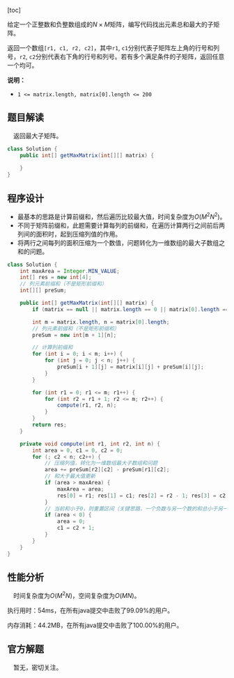 [toc]

给定一个正整数和负整数组成的$N \times M$矩阵，编写代码找出元素总和最大的子矩阵。

返回一个数组`[r1, c1, r2, c2]`，其中`r1`, `c1`分别代表子矩阵左上角的行号和列号，`r2`, `c2`分别代表右下角的行号和列号。若有多个满足条件的子矩阵，返回任意一个均可。



**说明：**

- `1 <= matrix.length, matrix[0].length <= 200`



## 题目解读

&emsp;返回最大子矩阵。

```java
class Solution {
    public int[] getMaxMatrix(int[][] matrix) {
        
    }
}       
```

## 程序设计

* 最基本的思路是计算前缀和，然后遍历比较最大值，时间复杂度为$O(M^2N^2)$。
* 不同于矩阵前缀和，此题需要计算每列的前缀和，在遍历计算两行之间前后两列间的面积时，起到压缩列值的作用。
* 将两行之间每列的面积压缩为一个数值，问题转化为一维数组的最大子数组之和的问题。

```java
class Solution {
    int maxArea = Integer.MIN_VALUE;
    int[] res = new int[4];
    // 列元素前缀和（不是矩形前缀和）
    int[][] preSum;

    public int[] getMaxMatrix(int[][] matrix) {
        if (matrix == null || matrix.length == 0 || matrix[0].length == 0) throw new IllegalArgumentException("invalid param");

        int m = matrix.length, n = matrix[0].length;
        // 列元素前缀和（不是矩形前缀和）
        preSum = new int[m + 1][n];

        // 计算列前缀和
        for (int i = 0; i < m; i++) {
            for (int j = 0; j < n; j++) {
                preSum[i + 1][j] = matrix[i][j] + preSum[i][j];
            }
        }

        for (int r1 = 0; r1 <= m; r1++) {
            for (int r2 = r1 + 1; r2 <= m; r2++) {
                compute(r1, r2, n);
            }
        }
        return res;
    }

    private void compute(int r1, int r2, int n) {
        int area = 0, c1 = 0, c2 = 0;
        for (; c2 < n; c2++) {
            // 压缩列值，转化为一维数组最大子数组和问题
            area += preSum[r2][c2] - preSum[r1][c2];
            // 和大于最大值更新
            if (area > maxArea) {
                maxArea = area;
                res[0] = r1; res[1] = c1; res[2] = r2 - 1; res[3] = c2;
            }
            // 当前和小于0，则重置区间（关键思路，一个负数与另一个数的和总小于另一个数）
            if (area < 0) {
                area = 0;
                c1 = c2 + 1;
            }
        }
    }
}
```

## 性能分析

&emsp;时间复杂度为$O(M^2N)$，空间复杂度为$O(MN)$。

执行用时：54ms，在所有java提交中击败了99.09%的用户。

内存消耗：44.2MB，在所有java提交中击败了100.00%的用户。

## 官方解题

&emsp;暂无，密切关注。